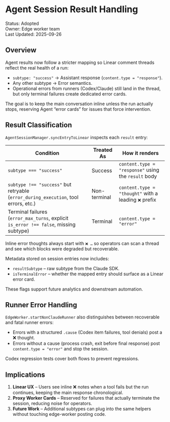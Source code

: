 # Agent Session Result Handling

Status: Adopted  
Owner: Edge worker team  
Last Updated: 2025-09-26

## Overview

Agent results now follow a stricter mapping so Linear comment threads reflect the real health of a run:

- `subtype: "success"` → Assistant response (`content.type = "response"`).
- Any other subtype → Error semantics.
- Operational errors from runners (Codex/Claude) still land in the thread, but only terminal failures create dedicated error cards.

The goal is to keep the main conversation inline unless the run actually stops, reserving Agent “error cards” for issues that force intervention.

## Result Classification

`AgentSessionManager.syncEntryToLinear` inspects each `result` entry:

| Condition | Treated As | How it renders |
|-----------|------------|----------------|
| `subtype === "success"` | Success | `content.type = "response"` using the `result` body |
| `subtype !== "success"` but retryable (`error_during_execution`, tool errors, etc.) | Non-terminal | `content.type = "thought"` with a leading `❌` prefix |
| Terminal failures (`error_max_turns`, explicit `is_error !== false`, missing subtype) | Terminal | `content.type = "error"` |

Inline error thoughts always start with `❌ …` so operators can scan a thread and see which blocks were degraded but recoverable.

Metadata stored on session entries now includes:

- `resultSubtype` – raw subtype from the Claude SDK.
- `isTerminalError` – whether the mapped entry should surface as a Linear error card.

These flags support future analytics and downstream automation.

## Runner Error Handling

`EdgeWorker.startNonClaudeRunner` also distinguishes between recoverable and fatal runner errors:

- Errors with a structured `.cause` (Codex item failures, tool denials) post a ❌ thought.
- Errors without a cause (process crash, exit before final response) post `content.type = "error"` and stop the session.

Codex regression tests cover both flows to prevent regressions.

## Implications

1. **Linear UX** – Users see inline ❌ notes when a tool fails but the run continues, keeping the main response chronological.
2. **Proxy Worker Cards** – Reserved for failures that actually terminate the session, reducing noise for operators.
3. **Future Work** – Additional subtypes can plug into the same helpers without touching edge-worker posting code.
